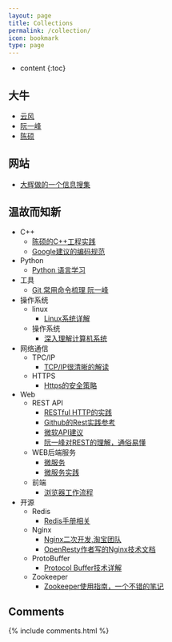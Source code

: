 ```yaml
---
layout: page
title: Collections
permalink: /collection/
icon: bookmark
type: page
---
```


* content
{:toc}

## 大牛
* [云风](blog.codingnow.com)
* [阮一峰](ruanyifeng.com)
* [陈硕](http://blog.csdn.net/Solstice)

## 网站
* [大辉做的一个信息搜集](http://news.dbanotes.net/)

## 温故而知新
* C++
    -  [陈硕的C++工程实践](http://blog.csdn.net/Solstice/article/category/793463)
    -  [Google建议的编码规范](http://google-styleguide.googlecode.com/svn/trunk/cppguide.xml)
* Python
    - [Python 语言学习](http://www.pythondoc.com/pythontutorial3/index.html) 
* 工具
    - [Git 常用命令梳理 阮一峰 ](http://www.ruanyifeng.com/blog/2015/12/git-cheat-sheet.html)  
* 操作系统
    - linux
        + [Linux系统详解](http://blog.csdn.net/hguisu/article/details/6122513)          
    - 操作系统
        + [深入理解计算机系统](http://blog.csdn.net/xuejianhui/article/details/52577937)    
* 网络通信
    - TPC/IP
        + [TCP/IP很清晰的解读](http://blog.mrriddler.com/2017/01/13/TCP:IP%E6%BC%AB%E6%B8%B8/)
    - HTTPS
        + [Https的安全策略](https://showme.codes/2017-02-20/understand-https/)
* Web
    - REST API
        + [RESTful HTTP的实践](http://www.infoq.com/cn/articles/designing-restful-http-apps-roth/)
        + [Github的Rest实践参考](https://developer.github.com/v3/)
        + [微软API建议](https://github.com/Microsoft/api-guidelines/blob/master/Guidelines.md)
        + [阮一峰对REST的理解，通俗易懂](http://www.ruanyifeng.com/blog/2014/05/restful_api.html)
    - WEB后端服务
        + [微服务](http://mp.weixin.qq.com/s?__biz=MjM5MjEwNTEzOQ==&amp;mid=401500724&amp;idx=1&amp;sn=4e42fa2ffcd5732ae044fe6a387a1cc3##) 
        + [微服务实践](http://blog.daocloud.io/microservices-7/)
    - 前端
        + [浏览器工作流程](http://www.cnblogs.com/lhb25/p/how-browsers-work.html)
* 开源
    - Redis
        + [Redis手册相关](http://redisdoc.com/)
    - Nginx
        + [Nginx二次开发,淘宝团队](http://tengine.taobao.org/book/)
        + [OpenResty作者写的Nginx技术文档](https://openresty.org/download/agentzh-nginx-tutorials-zhcn.html)
    - ProtoBuffer
        + [Protocol Buffer技术详解](http://www.cnblogs.com/stephen-liu74/archive/2013/01/02/2841485.html)   
    - Zookeeper
        + [Zookeeper使用指南，一个不错的笔记](http://www.cnblogs.com/haippy/archive/2013/02/21/2919365.html) 

## Comments
{% include comments.html %}
